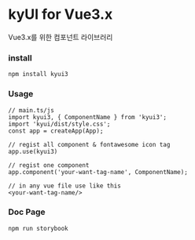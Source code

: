 # kyUI for Vue3.x
Vue3.x를 위한 컴포넌트 라이브러리

### install
```
npm install kyui3
```

### Usage
```
// main.ts/js
import kyui3, { ComponentName } from 'kyui3';
import 'kyui/dist/style.css';
const app = createApp(App);

// regist all component & fontawesome icon tag
app.use(kyui3)

// regist one component
app.component('your-want-tag-name', ComponentName);
```

```
// in any vue file use like this
<your-want-tag-name/>
```

### Doc Page
```
npm run storybook
```